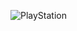 
![PlayStation](https://user-images.githubusercontent.com/100855762/196666471-dbb65070-764b-4fb2-a252-eecd5d28b39f.png)
